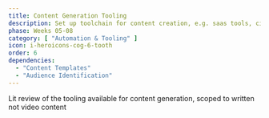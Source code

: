 ```yaml
---
title: Content Generation Tooling
description: Set up toolchain for content creation, e.g. saas tools, cicd, etc
phase: Weeks 05-08
category: [ "Automation & Tooling" ]
icon: i-heroicons-cog-6-tooth
order: 6
dependencies:
  - "Content Templates"
  - "Audience Identification"
---
```


Lit review of the tooling available for content generation, scoped to written not video content
